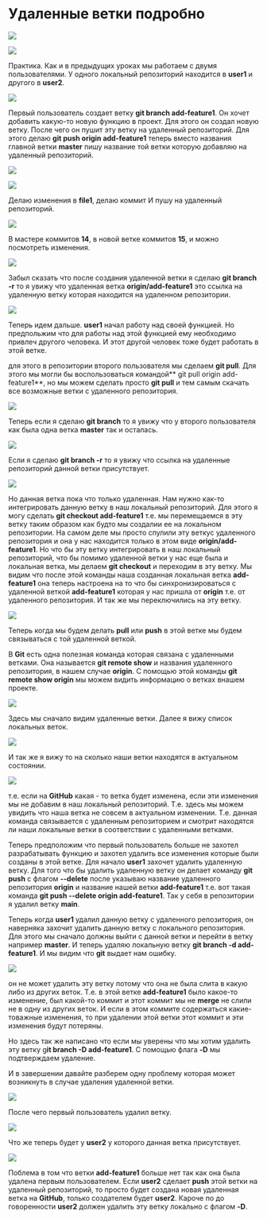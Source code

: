 # Удаленные ветки подробно

![](img/052.png)

![](img/053.png)

Практика. Как и в предыдущих уроках мы работаем с двумя пользователями. У одного локальный репозиторий находится в **user1** и другого в **user2**.

![](img/054.png)

Первый пользователь создает ветку **git branch add-feature1**. Он хочет добавить какую-то новую функцию в проект. Для этого он создал новую ветку. После чего он пушит эту ветку на удаленный репозиторий. Для этого делаю **git push origin add-feature1** теперь вместо названия главной ветки **master** пишу название той ветки которую добавляю на удаленный репозиторий.

![](img/055.png)

![](img/056.png)

Делаю изменения в **file1**, делаю коммит И пушу на удаленный репозиторий.

![](img/057.png)

В мастере коммитов **14**, в новой ветке коммитов **15**, и можно посмотреть изменения.

![](img/058.png)

Забыл сказать что после создания удаленной ветки я сделаю **git branch -r** то я увижу что удаленная ветка **origin/add-feature1** это ссылка на удаленную ветку которая находится на удаленном репозитории.

![](img/059.png)

Теперь идем дальше. **user1** начал работу над своей функцией. Но предпольжим что для работы над этой функцией ему необходимо привлеч другого человека. И этот другой человек тоже будет работать в этой ветке.

для этого в репозитории второго пользователя мы сделаем **git pull**. Для этого мы могли бы воспользоваться командой** git pull origin add-feature1**, но мы можем сделать просто **git pull** и тем самым скачать все возможные ветки с удаленного репозитория.

![](img/060.png)

Теперь если я сделаю **git branch** то я увижу что у второго пользователя как была одна ветка **master** так и осталась.

![](img/061.png)

Если я сделаю **git branch -r** то я увижу что ссылка на удаленные репозиторий данной ветки присутствует.

![](img/062.png)

Но данная ветка пока что только удаленная. Нам нужно как-то интегрировать данную ветку в наш локальный репозиторий. Для этого я могу сделать **git checkout add-feature1** т.е. мы перемещаемся в эту ветку таким образом как будто мы создалии ее на локальном репозитории. На самом деле мы просто спулили эту веткус удаленного репозитория и она у нас находится только в этом виде **origin/add-feature1**. Но что бы эту ветку интегрировать в наш локальный репозиторий, что бы помимо удаленной ветки у нас еще была и локальная ветка, мы делаем **git checkout** и переходим в эту ветку. Мы видим что после этой команды наша созданная локальная ветка **add-feature1** она теперь настроена на то что бы синхронизироваться с удаленной веткой **add-feature1** которая у нас пришла от **origin** т.е. от удаленного репозитория. И так же мы переключились на эту ветку.

![](img/063.png)

Теперь когда мы будем делать **pull** или **push** в этой ветке мы будем связываться с той удаленной веткой.

В **Git** есть одна полезная команда которая связана с удаленными ветками. Она называется **git remote show** и названия удаленного репозитория, в нашем случае **origin**. С помощью этой команды **git remote show origin** мы можем видить информацию о ветках внашем проекте.

![](img/064.png)

Здесь мы сначало видим удаленные ветки. Далее я вижу список локальных веток.

![](img/065.png)

И так же я вижу то на сколько наши ветки находятся в актуальном состоянии.

![](img/066.png)

т.е. если на **GitHub** какая - то ветка будет изменена, если эти изменения мы не добавим в наш локальный репозиторий. Т.е. здесь мы можем увидить что наша ветка не совсем в актуальном изменении. Т.е. данная команда связывается с удаленным репозиторием и смотрит находятся ли наши локальные ветки в соответствии с удаленными ветками.

Теперь предположим что первый пользователь больше не захотел разрабатывать функцию и захотел удалить все изменения которые были созданы в этой ветке. Для начало **user1** захочет удалить удаленную ветку. Для того что бы удалить удаленную ветку он делает команду **git push** с флагом **--delete** после указываю название удаленного репозитория **origin** и название нашей ветки **add-feature1** т.е. вот такая команда **git push --delete origin add-feature1**. Так у себя в репозитории я удалил ветку **main**.

Теперь когда **user1** удалил данную ветку с удаленного репозитория, он наверняка захочит удалить данную ветку с локального репозитория. Для этого мы сначало должны выйти с данной ветки и перейти в ветку например **master**. И теперь удаляю локальную ветку **git branch -d add-feature1**. И мы видим что **git** выдает нам ошибку.

![](img/067.png)

он не может удалить эту ветку потому что она не была слита в какую либо из других веток. Т.е. в этой ветке **add-feature1** было какое-то изменение, был какой-то коммит и этот коммит мы не **merge** не слили не в одну из других веток. И если в этом коммите содержаться какие-товажные изменения, то при удалении этой ветки этот коммит и эти изменения будут потеряны.

Но здесь так же написано что если мы уверены что мы хотим удалить эту ветку g**it branch -D add-feature1**. С помощью флага **-D** мы подтверждаем удаление.

И в завершении давайте разберем одну проблему которая может возникнуть в случае удаления удаленной ветки.

![](img/068.png)

После чего первый пользователь удалил ветку.

![](img/069.png)

Что же теперь будет у **user2** у которого данная ветка присутствует.

![](img/070.png)

Поблема в том что ветки **add-feature1** больше нет так как она была удалена первым пользователем. Если **user2** сделает **push** этой ветки на удаленный репозиторий, то просто будет создана новая удаленная ветка на **GitHub**, только создателем будет **user2**. Кароче по до говоренности **user2** должен удалить эту ветку локально с флагом **-D**.